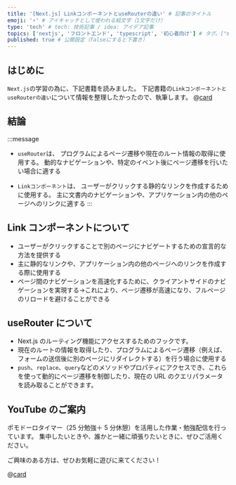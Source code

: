 ```yaml
---
title: '[Next.js] LinkコンポーネントとuseRouterの違い' # 記事のタイトル
emoji: '⚡' # アイキャッチとして使われる絵文字（1文字だけ）
type: 'tech' # tech: 技術記事 / idea: アイデア記事
topics: ['nextjs', 'フロントエンド', 'typescript', '初心者向け'] # タグ。["markdown", "rust", "aws"]のように指定する
published: true # 公開設定（falseにすると下書き）
---
```


## はじめに

`Next.js`の学習の為に、下記書籍を読みました。
下記書籍の`LinkコンポーネントとuseRouterの違い`について情報を整理したかったので、執筆します。
@[card](https://gihyo.jp/book/2024/978-4-297-14061-8)

## 結論

:::message

- `useRouter`は、
  プログラムによるページ遷移や現在のルート情報の取得に使用する。
  動的なナビゲーションや、特定のイベント後にページ遷移を行いたい場合に適する

- `Linkコンポーネント`は、
  ユーザーがクリックする静的なリンクを作成するために使用する。
  主に文書内のナビゲーションや、アプリケーション内の他のページへのリンクに適する
  :::

## Link コンポーネントについて

- ユーザーがクリックすることで別のページにナビゲートするための宣言的な方法を提供する
- 主に静的なリンクや、アプリケーション内の他のページへのリンクを作成する際に使用する
- ページ間のナビゲーションを高速化するために、クライアントサイドのナビゲーションを実現する->これにより、ページ遷移が高速になり、フルページのリロードを避けることができる

## useRouter について

- Next.js のルーティング機能にアクセスするためのフックです。
- 現在のルートの情報を取得したり、プログラムによるページ遷移（例えば、フォームの送信後に別のページにリダイレクトする）を行う場合に使用する
- `push`、`replace`、`query`などのメソッドやプロパティにアクセスでき、これらを使って動的にページ遷移を制御したり、現在の URL のクエリパラメータを読み取ることができます。

## YouTube のご案内

ポモドーロタイマー（25 分勉強＋ 5 分休憩）を活用した作業・勉強配信を行っています。
集中したいときや、誰かと一緒に頑張りたいときに、ぜひご活用ください。

ご興味のある方は、ぜひお気軽に遊びに来てください！

@[card](https://www.youtube.com/@aew2sbee)
